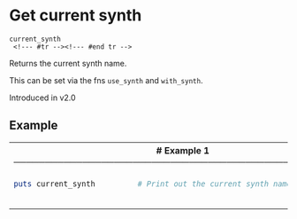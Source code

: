# Get current synth

```
current_synth 
 <!--- #tr --><!--- #end tr -->
```


Returns the current synth name.

This can be set via the fns `use_synth` and `with_synth`.

Introduced in v2.0

## Example

<table class="examples">
<tr>
<th colspan="2" class="even head"># Example 1 ──────────────────────────────────────────────────────</th>
</tr>
<tr>
<td class="even">

```ruby
puts current_synth



```

</td>
<td class="even">

<!--- #tr -->
```ruby
# Print out the current synth name



```
<!--- #end tr -->

</td>
</tr>
</table>

